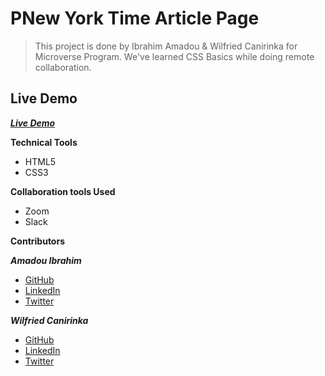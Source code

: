 # PNew York Time Article Page

> This  project is done by Ibrahim Amadou & Wilfried Canirinka for Microverse Program.
> We've learned CSS Basics while doing remote collaboration.

## Live Demo
***<a href="https://genzaraki.github.io/new-york-times-article-page/"> Live Demo</a>***


**Technical Tools**

- HTML5
- CSS3

**Collaboration tools Used**

- Zoom
- Slack

**Contributors**


***Amadou Ibrahim***
- <a href="https://github.com/genzaraki" target="_blank">GitHub</a>
- <a href="https://www.linkedin.com/in/amadou-ibrahim-75769167/" target="_blank">LinkedIn</a>
- <a href="https://twitter.com/tigamadou" target="_blank">Twitter</a>

***Wilfried Canirinka***
- <a href="https://github.com/WCanirinka" target="_blank">GitHub</a>
- <a href="https://www.linkedin.com/in/wilfried-canirinka-884ab0b6/" target="_blank">LinkedIn</a>
- <a href="https://twitter.com/WCanirinka" target="_blank">Twitter</a>
